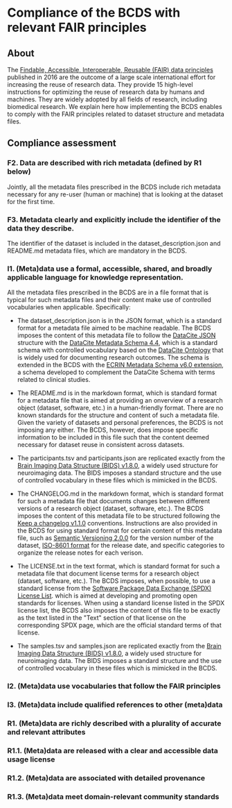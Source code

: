 # Compliance of the BCDS with relevant FAIR principles

## About
The [Findable, Accessible, Interoperable, Reusable (FAIR) data principles](https://doi.org/10.1038/sdata.2016.18) published in 2016 are the outcome of a large scale international effort for increasing the reuse of research data. 
They provide 15 high-level instructions for optimizing the reuse of research data by humans and machines. They are widely adopted by all fields of research, including biomedical research. 
We explain here how implementing the BCDS enables to comply with the FAIR principles related to dataset structure and metadata files. 

## Compliance assessment 

### F2. Data are described with rich metadata (defined by R1 below) 
Jointly, all the metadata files prescribed in the BCDS include rich metadata necessary for any re-user (human or machine) that is looking at the dataset for the first time.

### F3. Metadata clearly and explicitly include the identifier of the data they describe. 
The identifier of the dataset is included in the dataset_description.json and README.md metadata files, which are mandatory in the BCDS.

### I1. (Meta)data use a formal, accessible, shared, and broadly applicable language for knowledge representation. 
All the metadata files prescribed in the BCDS are in a file format that is typical for such metadata files and their content make use of controlled vocabularies when applicable. Specifically:

- The dataset_description.json is in the JSON format, which is a standard format for a metadata file aimed to be machine readable. The BCDS imposes the content of this metadata file to follow the [DataCite JSON](https://doi.org/10.5438/1pca-1y05) structure with the [DataCite Metadata Schema 4.4](https://doi.org/10.14454/3w3z-sa82), which is a standard schema with controlled vocabulary based on the [DataCite Ontology](https://sparontologies.github.io/datacite/current/datacite.html) that is widely used for documenting research outcomes. The schema is extended in the BCDS with the [ECRIN Metadata Schema v6.0 extension](https://doi.org/10.5281/zenodo.5554961), a schema developed to complement the DataCite Schema with terms related to clinical studies.   

- The README.md is in the markdown format, which is standard format for a metadata file that is aimed at providing an onverview of a research object (dataset, software, etc.) in a human-friendly format. There are no known standards for the structure and content of such a metadata file. Given the variety of datasets and personal preferences, the BCDS is not imposing any either. The BCDS, however, does impose specific information to be included in this file such that the content deemed necessary for dataset reuse in consistent across datasets. 

- The participants.tsv and participants.json are replicated exactly from  the [Brain Imaging Data Structure (BIDS) v1.8.0](https://bids-specification.readthedocs.io/en/v1.8.0/03-modality-agnostic-files.html#participants-file), a widely used structure for neuroimaging data. The BIDS imposes a standard structure and the use of controlled vocabulary in these files which is mimicked in the BCDS.

- The CHANGELOG.md in the markdown format, which is standard format for such a metadata file that documents changes between different versions of a research object (dataset, software, etc.). The BCDS imposes the content of this metadata file to be structured following the [Keep a changelog v1.1.0](https://keepachangelog.com/en/1.1.0/) conventions. Instructions are also provided in the BCDS for using standard format for certain content of this metadata file, such as [Semantic Versioning 2.0.0](https://semver.org/) for the version number of the dataset, [ISO-8601 format](https://en.wikipedia.org/wiki/ISO_8601) for the release date, and specific categories to organize the release notes for each verison.

- The LICENSE.txt in the text format, which is standard format for such a metadata file that document license terms for a research object (dataset, software, etc.). The BCDS imposes, when possible, to use a standard license from the [Software Package Data Exchange (SPDX) License List](https://spdx.org/licenses/). which is aimed at developing and promoting open standards for licenses. When using a standard license listed in the SPDX license list, the BCDS also imposes the content of this file to be exactly as the text listed in the "Text" section of that license on the corresponding SPDX page, which are the official standard terms of that license. 

- The samples.tsv and samples.json are replicated exactly from  the [Brain Imaging Data Structure (BIDS) v1.8.0](https://bids-specification.readthedocs.io/en/v1.8.0/03-modality-agnostic-files.html#samples-file), a widely used structure for neuroimaging data. The BIDS imposes a standard structure and the use of controlled vocabulary in these files which is mimicked in the BCDS.

### I2. (Meta)data use vocabularies that follow the FAIR principles 

### I3. (Meta)data include qualified references to other (meta)data 

### R1. (Meta)data are richly described with a plurality of accurate and relevant attributes 

### R1.1. (Meta)data are released with a clear and accessible data usage license 

### R1.2. (Meta)data are associated with detailed provenance 

### R1.3. (Meta)data meet domain-relevant community standards
